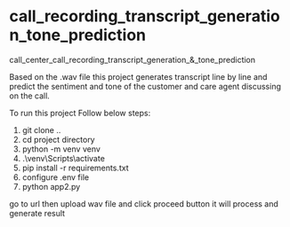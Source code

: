 # call_recording_transcript_generation_tone_prediction
call_center_call_recording_transcript_generation_&amp;_tone_prediction

Based on the .wav file this project generates transcript line by line and predict the sentiment and tone of the customer and care agent discussing on the call. 

To run this project Follow below steps:

1. git clone ..
2. cd project directory
3. python -m venv venv 
4. .\venv\Scripts\activate
5. pip install -r requirements.txt
6. configure .env file
7. python app2.py 

go to url 
then upload wav file and click proceed button 
it will process and generate result 
